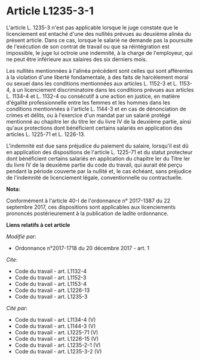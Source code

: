 # Article L1235-3-1

L'article L. 1235-3 n'est pas applicable lorsque le juge constate que le licenciement est entaché d'une des nullités prévues
au deuxième alinéa du présent article. Dans ce cas, lorsque le salarié ne demande pas la poursuite de l'exécution de son
contrat de travail ou que sa réintégration est impossible, le juge lui octroie une indemnité, à la charge de l'employeur, qui
ne peut être inférieure aux salaires des six derniers mois.

Les nullités mentionnées à l'alinéa précédent sont celles qui sont afférentes à la violation d'une liberté fondamentale, à
des faits de harcèlement moral ou sexuel dans les conditions mentionnées aux articles L. 1152-3 et L. 1153-4, à un
licenciement discriminatoire dans les conditions prévues aux articles L. 1134-4 et L. 1132-4 ou consécutif à une action en
justice, en matière d'égalité professionnelle entre les femmes et les hommes dans les conditions mentionnées à l'article L.
1144-3 et en cas de dénonciation de crimes et délits, ou à l'exercice d'un mandat par un salarié protégé mentionné au
chapitre Ier du titre Ier du livre IV de la deuxième partie, ainsi qu'aux protections dont bénéficient certains salariés en
application des articles L. 1225-71 et L. 1226-13.

L'indemnité est due sans préjudice du paiement du salaire, lorsqu'il est dû en application des dispositions de l'article L.
1225-71 et du statut protecteur dont bénéficient certains salariés en application du chapitre Ier du Titre Ier du livre IV de
la deuxième partie du code du travail, qui aurait été perçu pendant la période couverte par la nullité et, le cas échéant,
sans préjudice de l'indemnité de licenciement légale, conventionnelle ou contractuelle.

**Nota:**

Conformément à l'article 40-I de l'ordonnance n° 2017-1387 du 22 septembre 2017, ces dispositions sont applicables aux
licenciements prononcés postérieurement à la publication de ladite ordonnance.

**Liens relatifs à cet article**

_Modifié par_:

  - Ordonnance n°2017-1718 du 20 décembre 2017 - art. 1

_Cite_:

  - Code du travail - art. L1132-4
  - Code du travail - art. L1152-3
  - Code du travail - art. L1153-4
  - Code du travail - art. L1226-13
  - Code du travail - art. L1235-3

_Cité par_:

  - Code du travail - art. L1134-4 (V)
  - Code du travail - art. L1144-3 (V)
  - Code du travail - art. L1225-71 (V)
  - Code du travail - art. L1226-15 (V)
  - Code du travail - art. L1235-2-1 (V)
  - Code du travail - art. L1235-3-2 (V)
